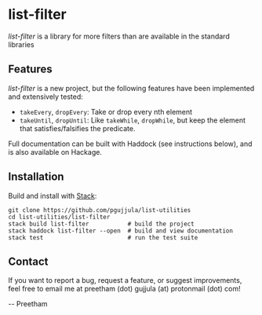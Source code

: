 # list-filter
_list-filter_ is a library for more filters than are available in the standard
libraries

## Features
_list-filter_ is a new project, but the following features have been implemented
and extensively tested:
  * `takeEvery`, `dropEvery`: Take or drop every nth element
  * `takeUntil`, `dropUntil`: Like `takeWhile`, `dropWhile`, but keep the
    element that satisfies/falsifies the predicate.

Full documentation can be built with Haddock (see instructions below), and is
also available on Hackage.

## Installation
Build and install with [Stack](https://www.haskellstack.org):

```
git clone https://github.com/pgujjula/list-utilities
cd list-utilities/list-filter
stack build list-filter           # build the project
stack haddock list-filter --open  # build and view documentation
stack test                        # run the test suite
```

## Contact
If you want to report a bug, request a feature, or suggest improvements, feel
free to email me at preetham (dot) gujjula (at) protonmail (dot) com!

-- Preetham

